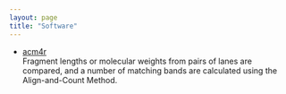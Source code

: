 ```yaml
---
layout: page
title: "Software"
---
```


* [acm4r](http://cran.r-project.org/web/packages/acm4r/index.html)  
Fragment lengths or molecular weights from pairs of lanes are compared, and a number of matching bands are calculated using the Align-and-Count Method.
